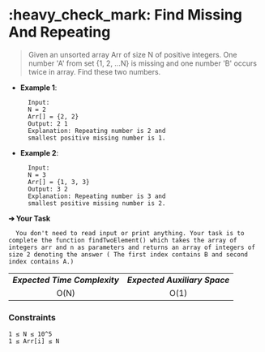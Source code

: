 <h1>:heavy_check_mark: Find Missing And Repeating </h1>
<blockquote>Given an unsorted array Arr of size N of positive integers. One number 'A' from set {1, 2, …N} is missing and one number 'B' occurs twice in array. Find these two numbers.</blockquote>

* **Example 1**:<br>

        Input:
        N = 2
        Arr[] = {2, 2}
        Output: 2 1
        Explanation: Repeating number is 2 and 
        smallest positive missing number is 1.

* **Example 2**:<br>

        Input:
        N = 3
        Arr[] = {1, 3, 3}
        Output: 3 2
        Explanation: Repeating number is 3 and 
        smallest positive missing number is 2.

**➔ Your Task**

      You don't need to read input or print anything. Your task is to complete the function findTwoElement() which takes the array of integers arr and n as parameters and returns an array of integers of size 2 denoting the answer ( The first index contains B and second index contains A.)

<table align="center">
      <tr><td><em><b>Expected Time Complexity</td> <td><em><b>Expected Auxiliary Space</td></tr>
      <tr><td align="center">O(N)</td> <td align="center">O(1)</td></tr>
</table>

### **Constraints** 
    1 ≤ N ≤ 10^5
    1 ≤ Arr[i] ≤ N